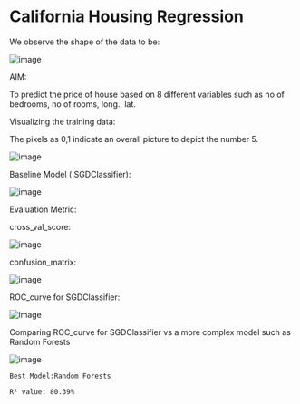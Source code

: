 # California Housing Regression

We observe the shape of the data to be:

![image](https://user-images.githubusercontent.com/100412162/200453090-f1fd2aaa-73ae-4c43-8287-0078403d9a85.png)

AIM:

To predict the price of house based on 8 different variables such as no of bedrooms, no of rooms, long., lat.

Visualizing the training data:

The pixels as 0,1 indicate an overall picture to depict the number 5.

![image](https://user-images.githubusercontent.com/100412162/200453213-a527021b-9aea-4973-afac-73e7120c8703.png)

Baseline Model ( SGDClassifier):

![image](https://user-images.githubusercontent.com/100412162/200453296-a93107ef-73d8-4bb2-85b7-334685452d0c.png)

Evaluation Metric:

cross_val_score:

![image](https://user-images.githubusercontent.com/100412162/200453349-b03aa27c-27f6-459b-80d2-120f0df93761.png)

confusion_matrix:

![image](https://user-images.githubusercontent.com/100412162/200453383-72928866-09c8-4bd3-9a2e-af7cefa099c2.png)

ROC_curve for SGDClassifier:

![image](https://user-images.githubusercontent.com/100412162/200453442-13ab5e7b-d69f-48e1-93c8-132d0ccc92c1.png)

Comparing ROC_curve for SGDClassifier vs a more complex model such as Random Forests

![image](https://user-images.githubusercontent.com/100412162/200453550-106306f8-449d-4b2e-8c15-1852f680e7e2.png)

`Best Model:Random Forests`

`R² value: 80.39%`


